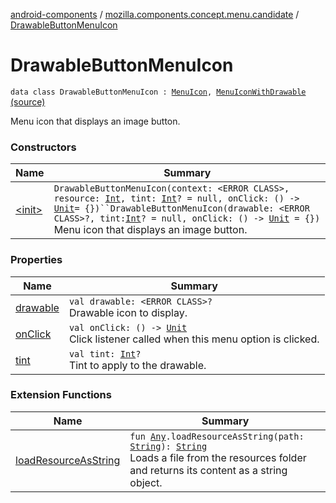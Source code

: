 [android-components](../../index.md) / [mozilla.components.concept.menu.candidate](../index.md) / [DrawableButtonMenuIcon](./index.md)

# DrawableButtonMenuIcon

`data class DrawableButtonMenuIcon : `[`MenuIcon`](../-menu-icon.md)`, `[`MenuIconWithDrawable`](../-menu-icon-with-drawable/index.md) [(source)](https://github.com/mozilla-mobile/android-components/blob/master/components/concept/menu/src/main/java/mozilla/components/concept/menu/candidate/MenuIcon.kt#L46)

Menu icon that displays an image button.

### Constructors

| Name | Summary |
|---|---|
| [&lt;init&gt;](-init-.md) | `DrawableButtonMenuIcon(context: <ERROR CLASS>, resource: `[`Int`](https://kotlinlang.org/api/latest/jvm/stdlib/kotlin/-int/index.html)`, tint: `[`Int`](https://kotlinlang.org/api/latest/jvm/stdlib/kotlin/-int/index.html)`? = null, onClick: () -> `[`Unit`](https://kotlinlang.org/api/latest/jvm/stdlib/kotlin/-unit/index.html)` = {})``DrawableButtonMenuIcon(drawable: <ERROR CLASS>?, tint: `[`Int`](https://kotlinlang.org/api/latest/jvm/stdlib/kotlin/-int/index.html)`? = null, onClick: () -> `[`Unit`](https://kotlinlang.org/api/latest/jvm/stdlib/kotlin/-unit/index.html)` = {})`<br>Menu icon that displays an image button. |

### Properties

| Name | Summary |
|---|---|
| [drawable](drawable.md) | `val drawable: <ERROR CLASS>?`<br>Drawable icon to display. |
| [onClick](on-click.md) | `val onClick: () -> `[`Unit`](https://kotlinlang.org/api/latest/jvm/stdlib/kotlin/-unit/index.html)<br>Click listener called when this menu option is clicked. |
| [tint](tint.md) | `val tint: `[`Int`](https://kotlinlang.org/api/latest/jvm/stdlib/kotlin/-int/index.html)`?`<br>Tint to apply to the drawable. |

### Extension Functions

| Name | Summary |
|---|---|
| [loadResourceAsString](../../mozilla.components.support.test.file/kotlin.-any/load-resource-as-string.md) | `fun `[`Any`](https://kotlinlang.org/api/latest/jvm/stdlib/kotlin/-any/index.html)`.loadResourceAsString(path: `[`String`](https://kotlinlang.org/api/latest/jvm/stdlib/kotlin/-string/index.html)`): `[`String`](https://kotlinlang.org/api/latest/jvm/stdlib/kotlin/-string/index.html)<br>Loads a file from the resources folder and returns its content as a string object. |
